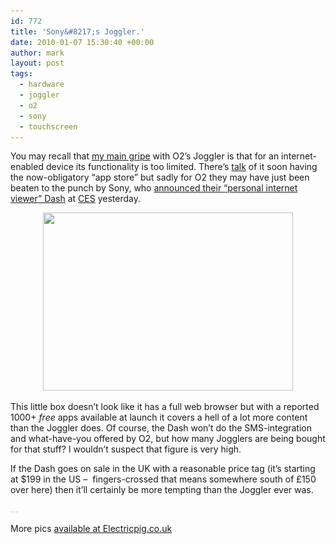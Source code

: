 ```yaml
---
id: 772
title: 'Sony&#8217;s Joggler.'
date: 2010-01-07 15:30:40 +00:00
author: mark
layout: post
tags:
  - hardware
  - joggler
  - o2
  - sony
  - touchscreen
---
```

You may recall that [my main gripe](http://www.sallonoroff.co.uk/blog/2009/06/on-the-joggler/) with O2&#8217;s Joggler is that for an internet-enabled device its functionality is too limited. There&#8217;s [talk](http://www.sallonoroff.co.uk/blog/2009/11/a-joggler-app-store/) of it soon having the now-obligatory &#8220;app store&#8221; but sadly for O2 they may have just been beaten to the punch by Sony, who [announced their &#8220;personal internet viewer&#8221; Dash](http://www.reghardware.co.uk/2010/01/07/ces_sony_dash/) at [CES](http://www.cesweb.org/) yesterday.

<p style="text-align: center;">
  <img class="aligncenter size-full wp-image-773" title="sony dash" src="/images/fromwp/2010/01/sonydash.jpg" alt="" width="400" height="285" srcset="/images/fromwp/2010/01/sonydash.jpg 400w, /images/fromwp/2010/01/sonydash-300x213.jpg 300w" sizes="(max-width: 400px) 100vw, 400px" />
</p>

This little box doesn&#8217;t look like it has a full web browser but with a reported 1000+ _free_ apps available at launch it covers a hell of a lot more content than the Joggler does. Of course, the Dash won&#8217;t do the SMS-integration and what-have-you offered by O2, but how many Jogglers are being bought for that stuff? I wouldn&#8217;t suspect that figure is very high.

If the Dash goes on sale in the UK with a reasonable price tag (it&#8217;s starting at $199 in the US &#8211;  fingers-crossed that means somewhere south of £150 over here) then it&#8217;ll certainly be more tempting than the Joggler ever was.

<span style="color: #c0c0c0;">&#8230;</span>

More pics [available at Electricpig.co.uk](http://www.electricpig.co.uk/2010/01/07/sony-dash-personal-internet-viewer-up-close/)